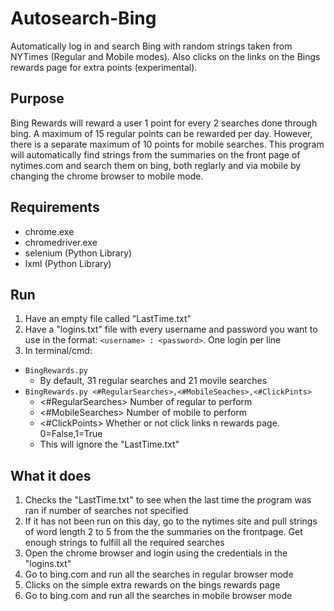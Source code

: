 # Autosearch-Bing
Automatically log in and search Bing with random strings taken from NYTimes (Regular and Mobile modes). Also clicks on the links on the Bings rewards page for extra points (experimental).

## Purpose
Bing Rewards will reward a user 1 point for every 2 searches done through bing. A maximum of 15 regular points can be rewarded per day. However, there is a separate maximum of 10 points for mobile searches. This program will automatically find strings from the summaries on the front page of nytimes.com and search them on bing, both reglarly and via mobile by changing the chrome browser to mobile mode.

## Requirements
- chrome.exe
- chromedriver.exe
- selenium (Python Library)
- lxml (Python Library)

## Run
1. Have an empty file called "LastTime.txt"
2. Have a "logins.txt" file with every username and password you want to use in the format: `<username> : <password>`. One login per line
3. In terminal/cmd:
  - `BingRewards.py`
    - By default, 31 regular searches and 21 movile searches
  - `BingRewards.py <#RegularSearches>,<#MobileSeaches>,<#ClickPints>`
    - <#RegularSearches> Number of regular to perform
    - <#MobileSearches> Number of mobile to perform
    - <#ClickPoints> Whether or not click links n rewards page. 0=False,1=True
    - This will ignore the "LastTime.txt"

## What it does
1. Checks the "LastTime.txt" to see when the last time the program was ran if number of searches not specified
2. If it has not been run on this day, go to the nytimes site and pull strings of word length 2 to 5 from the the summaries on the frontpage. Get enough strings to fulfill all the required searches
3. Open the chrome browser and login using the credentials in the "logins.txt"
4. Go to bing.com and run all the searches in regular browser mode
5. Clicks on the simple extra rewards on the bings rewards page
6. Go to bing.com and run all the searches in mobile browser mode